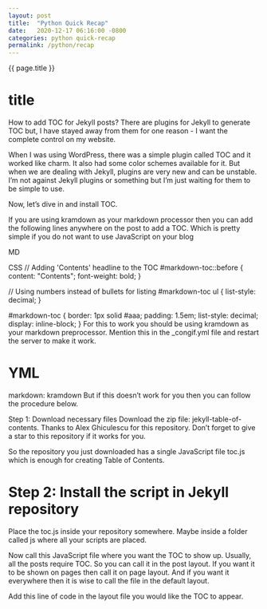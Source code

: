```yaml
---
layout: post
title:  "Python Quick Recap"
date:   2020-12-17 06:16:00 -0800
categories: python quick-recap
permalink: /python/recap
---
```


{{ page.title }}


# title
How to add TOC for Jekyll posts?
There are plugins for Jekyll to generate TOC but, I have stayed away from them for one reason - I want the complete control on my website.

When I was using WordPress, there was a simple plugin called TOC and it worked like charm. It also had some color schemes available for it. But when we are dealing with Jekyll, plugins are very new and can be unstable. I’m not against Jekyll plugins or something but I’m just waiting for them to be simple to use.

Now, let’s dive in and install TOC.

If you are using kramdown as your markdown processor then you can add the following lines anywhere on the post to add a TOC. Which is pretty simple if you do not want to use JavaScript on your blog

 MD



 CSS
// Adding 'Contents' headline to the TOC
#markdown-toc::before {
    content: "Contents";
    font-weight: bold;
}


// Using numbers instead of bullets for listing
#markdown-toc ul {
    list-style: decimal;
}

#markdown-toc {
    border: 1px solid #aaa;
    padding: 1.5em;
    list-style: decimal;
    display: inline-block;
}
For this to work you should be using kramdown as your markdown preprocessor. Mention this in the _congif.yml file and restart the server to make it work.

# YML
markdown: kramdown
But if this doesn’t work for you then you can follow the procedure below.

Step 1: Download necessary files
Download the zip file: jekyll-table-of-contents. Thanks to Alex Ghiculescu for this repository. Don’t forget to give a star to this repository if it works for you.

So the repository you just downloaded has a single JavaScript file toc.js which is enough for creating Table of Contents.

# Step 2: Install the script in Jekyll repository
Place the toc.js inside your repository somewhere. Maybe inside a folder called js where all your scripts are placed.

Now call this JavaScript file where you want the TOC to show up. Usually, all the posts require TOC. So you can call it in the post layout. If you want it to be shown on pages then call it on page layout. And if you want it everywhere then it is wise to call the file in the default layout.

Add this line of code in the layout file you would like the TOC to appear.

 